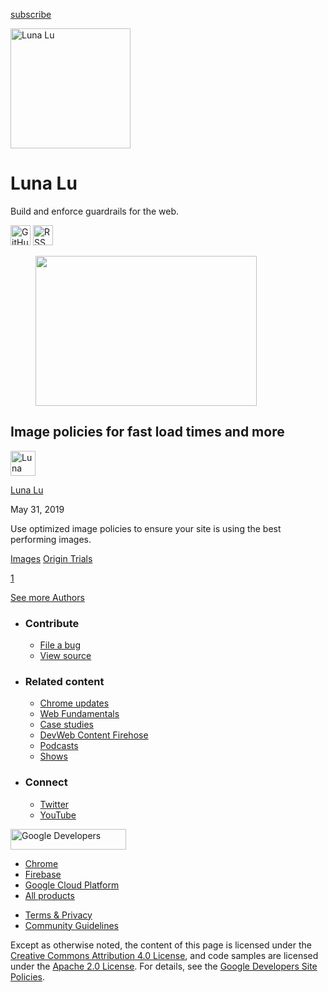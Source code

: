 





<a href="/newsletter/" class="gc-analytics-event w-actions__fab w-actions__fab--subscribe"><span>subscribe</span></a>

<img src="https://web-dev.imgix.net/image/admin/NTv1ih4WoIEUdRA0psCk.jpg?auto=format" alt="Luna Lu" class="w-author-page__image" sizes="(min-width: 481px) 192px, 128px" srcset="https://web-dev.imgix.net/image/admin/NTv1ih4WoIEUdRA0psCk.jpg?auto=format&amp;w=128 128w, https://web-dev.imgix.net/image/admin/NTv1ih4WoIEUdRA0psCk.jpg?auto=format&amp;w=146 146w, https://web-dev.imgix.net/image/admin/NTv1ih4WoIEUdRA0psCk.jpg?auto=format&amp;w=166 166w, https://web-dev.imgix.net/image/admin/NTv1ih4WoIEUdRA0psCk.jpg?auto=format&amp;w=190 190w, https://web-dev.imgix.net/image/admin/NTv1ih4WoIEUdRA0psCk.jpg?auto=format&amp;w=216 216w, https://web-dev.imgix.net/image/admin/NTv1ih4WoIEUdRA0psCk.jpg?auto=format&amp;w=246 246w, https://web-dev.imgix.net/image/admin/NTv1ih4WoIEUdRA0psCk.jpg?auto=format&amp;w=281 281w, https://web-dev.imgix.net/image/admin/NTv1ih4WoIEUdRA0psCk.jpg?auto=format&amp;w=320 320w, https://web-dev.imgix.net/image/admin/NTv1ih4WoIEUdRA0psCk.jpg?auto=format&amp;w=365 365w, https://web-dev.imgix.net/image/admin/NTv1ih4WoIEUdRA0psCk.jpg?auto=format&amp;w=384 384w" width="192" height="192" />

# Luna Lu

Build and enforce guardrails for the web.

<a href="https://github.com/loonybear" class="w-author-page__link"><img src="/images/icons/github.svg" alt="GitHub" class="w-author-page__icon" width="32" height="32" /></a> <a href="/authors/lunalu/feed.xml" class="w-author-page__link"><img src="/images/icons/rss.svg" alt="RSS Feed" class="w-author-page__icon" width="32" height="32" /></a>

<a href="/image-policies/" class="w-card-base__link"></a>

<figure><img src="https://web-dev.imgix.net/image/admin/OHtpn2oJuumNzReNNI6f.jpg?auto=format&amp;fit=crop&amp;h=240&amp;w=354" class="w-card-base__image" sizes="(min-width: 354px) 354px, calc(100vw - 48px)" srcset="https://web-dev.imgix.net/image/admin/OHtpn2oJuumNzReNNI6f.jpg?fit=crop&amp;h=240&amp;w=354&amp;auto=format&amp;dpr=1&amp;q=75, https://web-dev.imgix.net/image/admin/OHtpn2oJuumNzReNNI6f.jpg?fit=crop&amp;h=240&amp;w=354&amp;auto=format&amp;dpr=2&amp;q=50 2x, https://web-dev.imgix.net/image/admin/OHtpn2oJuumNzReNNI6f.jpg?fit=crop&amp;h=240&amp;w=354&amp;auto=format&amp;dpr=3&amp;q=35 3x, https://web-dev.imgix.net/image/admin/OHtpn2oJuumNzReNNI6f.jpg?fit=crop&amp;h=240&amp;w=354&amp;auto=format&amp;dpr=4&amp;q=23 4x, https://web-dev.imgix.net/image/admin/OHtpn2oJuumNzReNNI6f.jpg?fit=crop&amp;h=240&amp;w=354&amp;auto=format&amp;dpr=5&amp;q=20 5x" width="354" height="240" /></figure>

<a href="/image-policies/" class="w-card-base__link"></a>

## Image policies for fast load times and more

[<img src="https://web-dev.imgix.net/image/admin/NTv1ih4WoIEUdRA0psCk.jpg?auto=format&amp;fit=crop&amp;h=40&amp;w=40" alt="Luna Lu" class="w-author__image w-author__image--small" sizes="(min-width: 40px) 40px, calc(100vw - 48px)" srcset="https://web-dev.imgix.net/image/admin/NTv1ih4WoIEUdRA0psCk.jpg?fit=crop&amp;h=40&amp;w=40&amp;auto=format&amp;dpr=1&amp;q=75, https://web-dev.imgix.net/image/admin/NTv1ih4WoIEUdRA0psCk.jpg?fit=crop&amp;h=40&amp;w=40&amp;auto=format&amp;dpr=2&amp;q=50 2x, https://web-dev.imgix.net/image/admin/NTv1ih4WoIEUdRA0psCk.jpg?fit=crop&amp;h=40&amp;w=40&amp;auto=format&amp;dpr=3&amp;q=35 3x, https://web-dev.imgix.net/image/admin/NTv1ih4WoIEUdRA0psCk.jpg?fit=crop&amp;h=40&amp;w=40&amp;auto=format&amp;dpr=4&amp;q=23 4x, https://web-dev.imgix.net/image/admin/NTv1ih4WoIEUdRA0psCk.jpg?fit=crop&amp;h=40&amp;w=40&amp;auto=format&amp;dpr=5&amp;q=20 5x" width="40" height="40" />](/authors/lunalu/)

<span class="w-author__name"><a href="/authors/lunalu/" class="w-author__name-link">Luna Lu</a></span>

May 31, 2019

<a href="/image-policies/" class="w-card-base__link"></a>

Use optimized image policies to ensure your site is using the best performing images.

<a href="/tags/images/" class="w-chip">Images</a> <a href="/tags/origin-trials/" class="w-chip">Origin Trials</a>

<a href="/authors/lunalu/" class="w-pagination__link w-pagination__link--active">1</a>

<a href="/authors" class="w-button">See more Authors</a>

- ### Contribute

  - <a href="https://github.com/GoogleChrome/web.dev/issues/new?assignees=&amp;labels=bug&amp;template=bug_report.md&amp;title=" class="w-footer__linkbox-link">File a bug</a>
  - <a href="https://github.com/googlechrome/web.dev" class="w-footer__linkbox-link">View source</a>

- ### Related content

  - <a href="https://blog.chromium.org/" class="w-footer__linkbox-link">Chrome updates</a>
  - <a href="https://developers.google.com/web/" class="w-footer__linkbox-link">Web Fundamentals</a>
  - <a href="https://developers.google.com/web/showcase/" class="w-footer__linkbox-link">Case studies</a>
  - <a href="https://devwebfeed.appspot.com/" class="w-footer__linkbox-link">DevWeb Content Firehose</a>
  - <a href="/podcasts/" class="w-footer__linkbox-link">Podcasts</a>
  - <a href="/shows/" class="w-footer__linkbox-link">Shows</a>

- ### Connect

  - <a href="https://www.twitter.com/ChromiumDev" class="w-footer__linkbox-link">Twitter</a>
  - <a href="https://www.youtube.com/user/ChromeDevelopers" class="w-footer__linkbox-link">YouTube</a>

<a href="https://developers.google.com/" class="w-footer__utility-logo-link"><img src="/images/lockup-color.png" alt="Google Developers" class="w-footer__utility-logo" width="185" height="33" /></a>

- <a href="https://developer.chrome.com/" class="w-footer__utility-link">Chrome</a>
- <a href="https://firebase.google.com/" class="w-footer__utility-link">Firebase</a>
- <a href="https://cloud.google.com/" class="w-footer__utility-link">Google Cloud Platform</a>
- <a href="https://developers.google.com/products" class="w-footer__utility-link">All products</a>

<!-- -->

- <a href="https://policies.google.com/" class="w-footer__utility-link">Terms &amp; Privacy</a>
- <a href="/community-guidelines/" class="w-footer__utility-link">Community Guidelines</a>

Except as otherwise noted, the content of this page is licensed under the [Creative Commons Attribution 4.0 License](https://creativecommons.org/licenses/by/4.0/), and code samples are licensed under the [Apache 2.0 License](https://www.apache.org/licenses/LICENSE-2.0). For details, see the [Google Developers Site Policies](https://developers.google.com/terms/site-policies).
